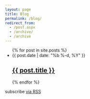 ```yaml
---
layout: page
title: Blog
permalink: /blog/
redirect_from:
  - /post.aspx
  - /archive/
  - /archive
---
```


<ul class="post-list">
  {% for post in site.posts %}
    <li>
      <span class="post-meta">{{ post.date | date: "%b %-d, %Y" }}</span>
      <h2>
        <a class="post-link" href="{{ post.url | prepend: site.baseurl }}">{{ post.title }}</a>
      </h2>
    </li>
  {% endfor %}
</ul>
<p class="rss-subscribe">subscribe <a href="{{ "/feed" | prepend: site.baseurl }}">via RSS</a></p>
